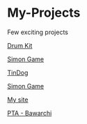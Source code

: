 # My-Projects
Few exciting projects 

<a href="https://sandhyadeepch.github.io/My-Projects/DrumKit/" target="_blank">Drum Kit</a>

<a href="https://sandhyadeepch.github.io/My-Projects/SimonGame/" target="_blank">Simon Game </a>

<a href="https://sandhyadeepch.github.io/My-Projects/TinDog/" target="_blank">TinDog</a>

<a href="https://sandhyadeepch.github.io/My-Projects/SimonGame/" target="_blank">Simon Game </a>

<a href="https://sandhyadeepch.github.io/My-Projects/MySite/" target="_blank">My site </a>

<a href="https://sandhyadeepch.github.io/My-Projects/EllisPTA/" target="_blank">PTA - Bawarchi </a>